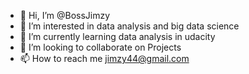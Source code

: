 - 👋 Hi, I’m @BossJimzy
- 👀 I’m interested in data analysis and big data science 
- 🌱 I’m currently learning data analysis in udacity 
- 💞️ I’m looking to collaborate on Projects
- 📫 How to reach me jimzy44@gmail.com

<!---
BossJimzy/BossJimzy is a ✨ special ✨ repository because its `README.md` (this file) appears on your GitHub profile.
You can click the Preview link to take a look at your changes.
--->
